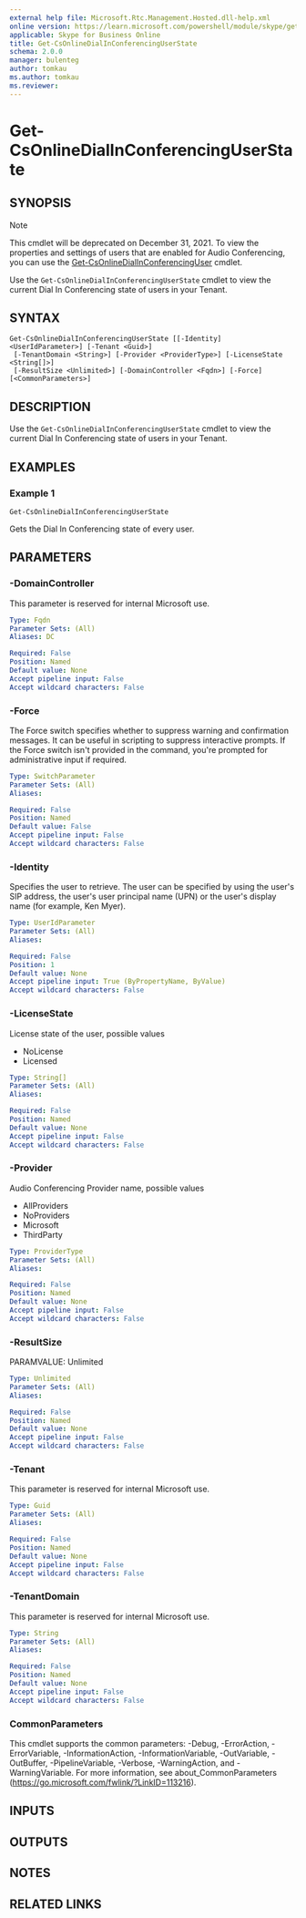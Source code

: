```yaml
---
external help file: Microsoft.Rtc.Management.Hosted.dll-help.xml 
online version: https://learn.microsoft.com/powershell/module/skype/get-csonlinedialinconferencinguserstate
applicable: Skype for Business Online
title: Get-CsOnlineDialInConferencingUserState
schema: 2.0.0
manager: bulenteg
author: tomkau
ms.author: tomkau
ms.reviewer:
---
```


# Get-CsOnlineDialInConferencingUserState

## SYNOPSIS

> [!NOTE]
> This cmdlet will be deprecated on December 31, 2021. To view the properties and settings of users that are enabled for Audio Conferencing, you can use the [Get-CsOnlineDialInConferencingUser](https://learn.microsoft.com/powershell/module/skype/get-csonlinedialinconferencinguser?view=skype-ps) cmdlet.

Use the `Get-CsOnlineDialInConferencingUserState` cmdlet to view the current Dial In Conferencing state of users in your Tenant.

## SYNTAX

```
Get-CsOnlineDialInConferencingUserState [[-Identity] <UserIdParameter>] [-Tenant <Guid>]
 [-TenantDomain <String>] [-Provider <ProviderType>] [-LicenseState <String[]>]
 [-ResultSize <Unlimited>] [-DomainController <Fqdn>] [-Force] [<CommonParameters>]
```

## DESCRIPTION
Use the `Get-CsOnlineDialInConferencingUserState` cmdlet to view the current Dial In Conferencing state of users in your Tenant.

## EXAMPLES

### Example 1
```
Get-CsOnlineDialInConferencingUserState
```
Gets the Dial In Conferencing state of every user.

## PARAMETERS

### -DomainController
This parameter is reserved for internal Microsoft use.

```yaml
Type: Fqdn
Parameter Sets: (All)
Aliases: DC

Required: False
Position: Named
Default value: None
Accept pipeline input: False
Accept wildcard characters: False
```

### -Force
The Force switch specifies whether to suppress warning and confirmation messages. It can be useful in scripting to suppress interactive prompts. If the Force switch isn't provided in the command, you're prompted for administrative input if required.

```yaml
Type: SwitchParameter
Parameter Sets: (All)
Aliases:

Required: False
Position: Named
Default value: False
Accept pipeline input: False
Accept wildcard characters: False
```

### -Identity
Specifies the user to retrieve. The user can be specified by using the user's SIP address, the user's user principal name (UPN) or the user's display name (for example, Ken Myer).

```yaml
Type: UserIdParameter
Parameter Sets: (All)
Aliases:

Required: False
Position: 1
Default value: None
Accept pipeline input: True (ByPropertyName, ByValue)
Accept wildcard characters: False
```

### -LicenseState
License state of the user, possible values
- NoLicense
- Licensed

```yaml
Type: String[]
Parameter Sets: (All)
Aliases:

Required: False
Position: Named
Default value: None
Accept pipeline input: False
Accept wildcard characters: False
```

### -Provider
Audio Conferencing Provider name, possible values
- AllProviders
- NoProviders
- Microsoft
- ThirdParty

```yaml
Type: ProviderType
Parameter Sets: (All)
Aliases:

Required: False
Position: Named
Default value: None
Accept pipeline input: False
Accept wildcard characters: False
```

### -ResultSize
PARAMVALUE: Unlimited

```yaml
Type: Unlimited
Parameter Sets: (All)
Aliases:

Required: False
Position: Named
Default value: None
Accept pipeline input: False
Accept wildcard characters: False
```

### -Tenant
This parameter is reserved for internal Microsoft use.

```yaml
Type: Guid
Parameter Sets: (All)
Aliases:

Required: False
Position: Named
Default value: None
Accept pipeline input: False
Accept wildcard characters: False
```

### -TenantDomain
This parameter is reserved for internal Microsoft use.

```yaml
Type: String
Parameter Sets: (All)
Aliases:

Required: False
Position: Named
Default value: None
Accept pipeline input: False
Accept wildcard characters: False
```

### CommonParameters
This cmdlet supports the common parameters: -Debug, -ErrorAction, -ErrorVariable, -InformationAction, -InformationVariable, -OutVariable, -OutBuffer, -PipelineVariable, -Verbose, -WarningAction, and -WarningVariable.
For more information, see about_CommonParameters (https://go.microsoft.com/fwlink/?LinkID=113216).

## INPUTS

## OUTPUTS

## NOTES

## RELATED LINKS
